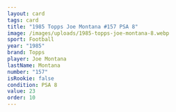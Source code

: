 ```yaml
---
layout: card
tags: card
title: "1985 Topps Joe Montana #157 PSA 8"
image: /images/uploads/1985-topps-joe-montana-8.webp
sport: Football
year: "1985"
brand: Topps
player: Joe Montana
lastName: Montana
number: "157"
isRookie: false
condition: PSA 8
value: 23
order: 10
---
```

